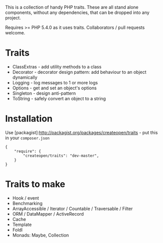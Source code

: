 This is a collection of handy PHP traits. These are all stand alone components, without any dependencies, 
that can be dropped into any project.

Requires >= PHP 5.4.0 as it uses traits. Collaborators / pull requests welcome.

# Traits


 * ClassExtras - add utility methods to a class
 * Decorator - decorator design pattern: add behaviour to an object dynamically
 * Logging - log messages to 1 or more logs
 * Options - get and set an object's options
 * Singleton - design anti-pattern
 * ToString - safely convert an object to a string


# Installation

Use [packagist]:http://packagist.org/packages/createopen/traits - put this in your `composer.json`

    {
        "require": {
            "createopen/traits": "dev-master",
        }
    }

# Traits to make

 * Hook / event
 * Benchmarking
 * ArrayAccessible / Iterator / Countable / Traversable / Filter
 * ORM / DataMapper / ActiveRecord
 * Cache
 * Template
 * Foldl
 * Monads: Maybe, Collection

